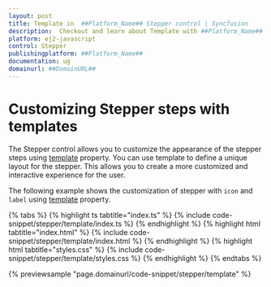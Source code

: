 ```yaml
---
layout: post
title: Template in  ##Platform_Name## Stepper control | Syncfusion
description:  Checkout and learn about Template with ##Platform_Name## Stepper control of Syncfusion Essential JS 2 and more details.
platform: ej2-javascript
control: Stepper
publishingplatform: ##Platform_Name##
documentation: ug
domainurl: ##DomainURL##
---
```


# Customizing Stepper steps with templates

The Stepper control allows you to customize the appearance of the stepper steps using [template](https://ej2.syncfusion.com/documentation/api/stepper#template) property. You can use template to define a unique layout for the stepper. This allows you to create a more customized and interactive experience for the user. 

The following example shows the customization of stepper with `icon` and `label` using [template](https://ej2.syncfusion.com/documentation/api/stepper#template) property.

{% tabs %}
{% highlight ts tabtitle="index.ts" %}
{% include code-snippet/stepper/template/index.ts %}
{% endhighlight %}
{% highlight html tabtitle="index.html" %}
{% include code-snippet/stepper/template/index.html %}
{% endhighlight %}
{% highlight html tabtitle="styles.css" %}
{% include code-snippet/stepper/template/styles.css %}
{% endhighlight %}
{% endtabs %}

{% previewsample "page.domainurl/code-snippet/stepper/template" %}